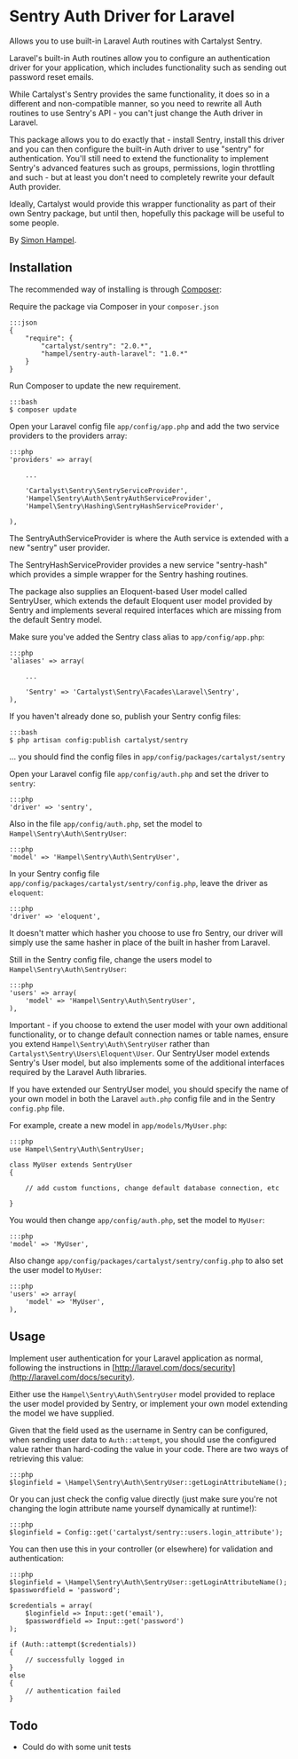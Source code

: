 Sentry Auth Driver for Laravel
==============================

Allows you to use built-in Laravel Auth routines with Cartalyst Sentry.

Laravel's built-in Auth routines allow you to configure an authentication driver for your application, which includes functionality such
as sending out password reset emails.

While Cartalyst's Sentry provides the same functionality, it does so in a different and non-compatible manner, so you need to rewrite all
Auth routines to use Sentry's API - you can't just change the Auth driver in Laravel.

This package allows you to do exactly that - install Sentry, install this driver and you can then configure the built-in Auth driver to use
"sentry" for authentication. You'll still need to extend the functionality to implement Sentry's advanced features such as groups, permissions,
 login throttling and such - but at least you don't need to completely rewrite your default Auth provider.

 Ideally, Cartalyst would provide this wrapper functionality as part of their own Sentry package, but until then, hopefully this package will
 be useful to some people.

By [Simon Hampel](http://hampelgroup.com/).

Installation
------------

The recommended way of installing is through [Composer](http://getcomposer.org):

Require the package via Composer in your `composer.json`

	:::json
    {
        "require": {
        	"cartalyst/sentry": "2.0.*",
            "hampel/sentry-auth-laravel": "1.0.*"
        }
    }

Run Composer to update the new requirement.

	:::bash
    $ composer update

Open your Laravel config file `app/config/app.php` and add the two service providers to the providers array:

	:::php
    'providers' => array(

        ...

		'Cartalyst\Sentry\SentryServiceProvider',
		'Hampel\Sentry\Auth\SentryAuthServiceProvider',
		'Hampel\Sentry\Hashing\SentryHashServiceProvider',

    ),

The SentryAuthServiceProvider is where the Auth service is extended with a new "sentry" user provider.

The SentryHashServiceProvider provides a new service "sentry-hash" which provides a simple wrapper for the Sentry hashing routines.

The package also supplies an Eloquent-based User model called SentryUser, which extends the default Eloquent user model provided by Sentry and
 implements several required interfaces which are missing from the default Sentry model.

Make sure you've added the Sentry class alias to `app/config/app.php`:

	:::php
	'aliases' => array(

		...

		'Sentry' => 'Cartalyst\Sentry\Facades\Laravel\Sentry',
	),

If you haven't already done so, publish your Sentry config files:

	:::bash
	$ php artisan config:publish cartalyst/sentry

... you should find the config files in `app/config/packages/cartalyst/sentry`

Open your Laravel config file `app/config/auth.php` and set the driver to `sentry`:

	:::php
	'driver' => 'sentry',

Also in the file `app/config/auth.php`, set the model to `Hampel\Sentry\Auth\SentryUser`:

	:::php
	'model' => 'Hampel\Sentry\Auth\SentryUser',

In your Sentry config file `app/config/packages/cartalyst/sentry/config.php`, leave the driver as `eloquent`:

	:::php
	'driver' => 'eloquent',

It doesn't matter which hasher you choose to use fro Sentry, our driver will simply use the same hasher in place of the built in hasher from
Laravel.

Still in the Sentry config file, change the users model to `Hampel\Sentry\Auth\SentryUser`:

	:::php
	'users' => array(
		'model' => 'Hampel\Sentry\Auth\SentryUser',
	),

Important - if you choose to extend the user model with your own additional functionality, or to change default connection names or table names,
ensure you extend `Hampel\Sentry\Auth\SentryUser` rather than `Cartalyst\Sentry\Users\Eloquent\User`. Our SentryUser model extends Sentry's
 User model, but also implements some of the additional interfaces required by the Laravel Auth libraries.

 If you have extended our SentryUser model, you should specify the name of your own model in both the Laravel `auth.php` config file and in the
 Sentry `config.php` file.

For example, create a new model in `app/models/MyUser.php`:

	:::php
	use Hampel\Sentry\Auth\SentryUser;

	class MyUser extends SentryUser
	{

		// add custom functions, change default database connection, etc

	}

You would then change `app/config/auth.php`, set the model to `MyUser`:

	:::php
	'model' => 'MyUser',

Also change `app/config/packages/cartalyst/sentry/config.php` to also set the user model to `MyUser`:

	:::php
	'users' => array(
		'model' => 'MyUser',
	),

Usage
-----

Implement user authentication for your Laravel application as normal, following the instructions in [http://laravel.com/docs/security](http://laravel.com/docs/security).

Either use the `Hampel\Sentry\Auth\SentryUser` model provided to replace the user model provided by Sentry, or implement your own model
extending the model we have supplied.

Given that the field used as the username in Sentry can be configured, when sending user data to `Auth::attempt`, you should use the
configured value rather than hard-coding the value in your code. There are two ways of retrieving this value:

	:::php
	$loginfield = \Hampel\Sentry\Auth\SentryUser::getLoginAttributeName();

Or you can just check the config value directly (just make sure you're not changing the login attribute name yourself dynamically at runtime!):

	:::php
	$loginfield = Config::get('cartalyst/sentry::users.login_attribute');


You can then use this in your controller (or elsewhere) for validation and authentication:

	:::php
	$loginfield = \Hampel\Sentry\Auth\SentryUser::getLoginAttributeName();
	$passwordfield = 'password';

	$credentials = array(
		$loginfield => Input::get('email'),
		$passwordfield => Input::get('password')
	);

	if (Auth::attempt($credentials))
	{
		// successfully logged in
	}
	else
	{
		// authentication failed
	}

Todo
----

* Could do with some unit tests
